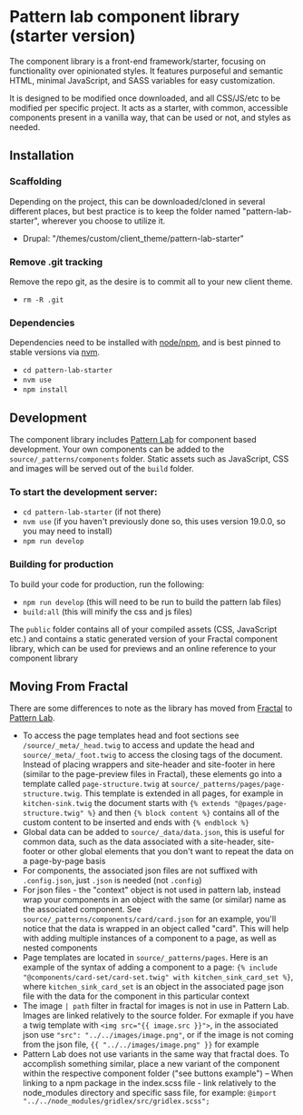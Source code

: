 # Pattern lab component library (starter version)

The component library is a front-end framework/starter, focusing on functionality over opinionated styles. It features purposeful and semantic HTML, minimal JavaScript, and SASS variables for easy customization.

It is designed to be modified once downloaded, and all CSS/JS/etc to be modified per specific project. It acts as a starter, with common, accessible components present in a vanilla way, that can be used or not, and styles as needed.

## Installation

### Scaffolding

Depending on the project, this can be downloaded/cloned in several different places, but best practice is to keep the folder named "pattern-lab-starter", wherever you choose to utilize it.

- Drupal: "/themes/custom/client_theme/pattern-lab-starter"

### Remove .git tracking

Remove the repo git, as the desire is to commit all to your new client theme.

- `rm -R .git`

### Dependencies

Dependencies need to be installed with [node/npm](https://docs.npmjs.com/getting-started/installing-node), and is best pinned to stable versions via [nvm](https://github.com/nvm-sh/nvm).

- `cd pattern-lab-starter`
- `nvm use`
- `npm install`

## Development

The component library includes [Pattern Lab](https://patternlab.io/) for component based development. Your own components can be added to the `source/_patterns/components` folder. Static assets such as JavaScript, CSS and images will be served out of the `build` folder.

### To start the development server:

- `cd pattern-lab-starter` (if not there)
- `nvm use` (if you haven't previously done so, this uses version 19.0.0, so you may need to install)
- `npm run develop`

### Building for production

To build your code for production, run the following:

- `npm run develop` (this will need to be run to build the pattern lab files)
- `build:all` (this will minify the css and js files)

The `public` folder contains all of your compiled assets (CSS, JavaScript etc.) and contains a static generated version of your Fractal component library, which can be used for previews and an online reference to your component library

## Moving From Fractal

There are some differences to note as the library has moved from [Fractal](https://fractal.build/) to [Pattern Lab](https://patternlab.io/).

- To access the page templates head and foot sections see `/source/_meta/_head.twig` to access and update the head and `source/_meta/_foot.twig` to access the closing tags of the document. Instead of placing wrappers and site-header and site-footer in here (similar to the page-preview files in Fractal), these elements go into a template called `page-structure.twig` at `source/_patterns/pages/page-structure.twig`. This template is extended in all pages, for example in `kitchen-sink.twig` the document starts with `{% extends "@pages/page-structure.twig" %}` and then `{% block content %}` contains all of the custom content to be inserted and ends with `{% endblock %}`
- Global data can be added to `source/_data/data.json`, this is useful for common data, such as the data associated with a site-header, site-footer or other global elements that you don't want to repeat the data on a page-by-page basis
- For components, the associated json files are not suffixed with `.config.json`, just `.json` is needed (not `.config`)
- For json files - the "context" object is not used in pattern lab, instead wrap your components in an object with the same (or similar) name as the associated component. See `source/_patterns/components/card/card.json` for an example, you'll notice that the data is wrapped in an object called "card". This will help with adding multiple instances of a component to a page, as well as nested components
- Page templates are located in `source/_patterns/pages`. Here is an example of the syntax of adding a component to a page: `{% include "@components/card-set/card-set.twig" with kitchen_sink_card_set %}`, where `kitchen_sink_card_set` is an object in the associated page json file with the data for the component in this particular context
- The image `| path` filter in fractal for images is not in use in Pattern Lab. Images are linked relatively to the source folder. For exmaple if you have a twig template with `<img src="{{ image.src }}">`, in the associated json use `"src": "../../images/image.png"`, or if the image is not coming from the json file, `{{ "../../images/image.png" }}` for example
- Pattern Lab does not use variants in the same way that fractal does. To accomplish something similar, place a new variant of the component within the respective component folder ("see buttons example")
  – When linking to a npm package in the index.scss file - link relatively to the node_modules directory and specific sass file, for example: `@import "../../node_modules/gridlex/src/gridlex.scss";`
